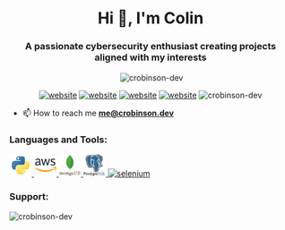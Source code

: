 <h1 align="center">Hi 👋, I'm Colin</h1>
<h3 align="center">A passionate cybersecurity enthusiast creating projects aligned with my interests</h3>

<p align="center">&nbsp;<img align="center" src="https://github-readme-stats.vercel.app/api?username=crobinson-dev&show_icons=true&locale=en" alt="crobinson-dev" /></p>

<div class="links" align="center">
    <a href="https://linkedin.com/in/colin-rob"><img src="https://img.shields.io/badge/LinkedIn-blue?logo=linkedin" alt="website"/></a>
    <a href="https://github.com/crobinson-dev"><img src="https://img.shields.io/badge/Github-white?logo=github&logoColor=000000" alt="website"></a>
    <a href="https://crobinson.dev"><img src="https://img.shields.io/badge/Website-black?logo=framer&logoColor=ffffff" alt="website"></a>
    <a href="https://ko-fi.com/crobinson_dev"><img src="https://img.shields.io/badge/KoFi-red?logo=kofi&logoColor=ffffff" alt="website"></a>
    <img src="https://komarev.com/ghpvc/?username=crobinson-dev&label=Profile%20views&color=0e75b6&style=flat" alt="crobinson-dev" />
</div>

- 📫 How to reach me **me@crobinson.dev**

<h3 align="left">Languages and Tools:</h3>
<p align="left"> 
<a href="https://www.python.org" target="_blank" rel="noreferrer"> <img src="https://raw.githubusercontent.com/devicons/devicon/master/icons/python/python-original.svg" alt="python" width="40" height="40"/> </a> 
<a href="https://aws.amazon.com" target="_blank" rel="noreferrer"> <img src="https://raw.githubusercontent.com/devicons/devicon/master/icons/amazonwebservices/amazonwebservices-original-wordmark.svg" alt="aws" width="40" height="40"/> </a> 
<a href="https://www.mongodb.com/" target="_blank" rel="noreferrer"> <img src="https://raw.githubusercontent.com/devicons/devicon/master/icons/mongodb/mongodb-original-wordmark.svg" alt="mongodb" width="40" height="40"/> </a>
<a href="https://www.postgresql.org" target="_blank" rel="noreferrer"> <img src="https://raw.githubusercontent.com/devicons/devicon/master/icons/postgresql/postgresql-original-wordmark.svg" alt="postgresql" width="40" height="40"/> </a> 
<a href="https://www.selenium.dev" target="_blank" rel="noreferrer"> <img src="https://raw.githubusercontent.com/detain/svg-logos/780f25886640cef088af994181646db2f6b1a3f8/svg/selenium-logo.svg" alt="selenium" width="40" height="40"/> </a> 
</p>

<h3 align="left">Support:</h3>
<p><a href="https://ko-fi.com/crobinson-dev"> <img align="left" src="https://cdn.ko-fi.com/cdn/kofi3.png?v=3" height="50" width="210" alt="crobinson-dev" /></a></p><br><br>

